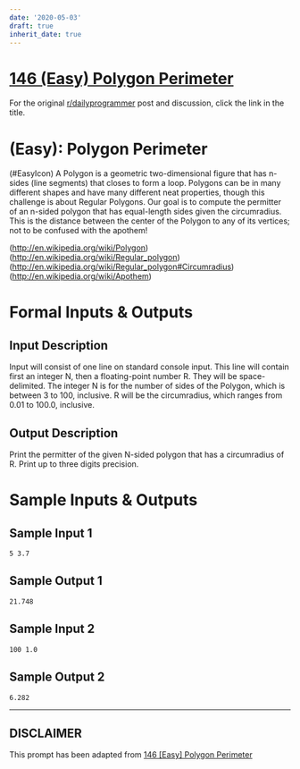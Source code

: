 ```yaml
---
date: '2020-05-03'
draft: true
inherit_date: true
---
```


# [146 (Easy) Polygon Perimeter](https://www.reddit.com/r/dailyprogrammer/comments/1tixzk/122313_challenge_146_easy_polygon_perimeter/)

For the original [r/dailyprogrammer](https://www.reddit.com/r/dailyprogrammer/) post and discussion, click the link in the title.

#  (Easy): Polygon Perimeter
(#EasyIcon)
A Polygon is a geometric two-dimensional figure that has n-sides (line segments) that closes to form a loop. Polygons can be in many different shapes and have many different neat properties, though this challenge is about Regular Polygons. Our goal is to compute the permitter of an n-sided polygon that has equal-length sides given the circumradius. This is the distance between the center of the Polygon to any of its vertices; not to be confused with the apothem!

(http://en.wikipedia.org/wiki/Polygon)
(http://en.wikipedia.org/wiki/Regular_polygon)
(http://en.wikipedia.org/wiki/Regular_polygon#Circumradius)
(http://en.wikipedia.org/wiki/Apothem)
# Formal Inputs & Outputs
## Input Description
Input will consist of one line on standard console input. This line will contain first an integer N, then a floating-point number R. They will be space-delimited. The integer N is for the number of sides of the Polygon, which is between 3 to 100, inclusive. R will be the circumradius, which ranges from 0.01 to 100.0, inclusive.

## Output Description
Print the permitter of the given N-sided polygon that has a circumradius of R. Print up to three digits precision.

# Sample Inputs & Outputs
## Sample Input 1

```
5 3.7
```
## Sample Output 1

```
21.748
```
## Sample Input 2

```
100 1.0
```
## Sample Output 2

```
6.282
```

----
## **DISCLAIMER**
This prompt has been adapted from [146 [Easy] Polygon Perimeter](https://www.reddit.com/r/dailyprogrammer/comments/1tixzk/122313_challenge_146_easy_polygon_perimeter/
)
